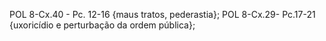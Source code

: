 POL 8-Cx.40 - Pc. 12-16 {maus tratos, pederastia};
POL 8-Cx.29- Pc.17-21 {uxoricídio e perturbação da ordem pública};

